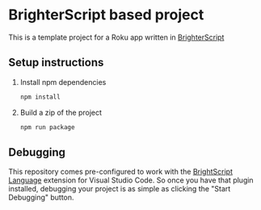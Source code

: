 # BrighterScript based project
This is a template project for a Roku app written in [BrighterScript](https://github.com/rokucommunity/brighterscript)

## Setup instructions
1. Install npm dependencies
    ```bash
    npm install
    ```
2. Build a zip of the project
    ```bash
    npm run package
    ```

## Debugging
This repository comes pre-configured to work with the [BrightScript Language](https://github.com/rokucommunity/vscode-brightscript-language) extension for Visual Studio Code. So once you have that plugin installed, debugging your project is as simple as clicking the "Start Debugging" button.
